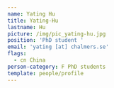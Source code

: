 ```yaml
---
name: Yating Hu
title: Yating-Hu
lastname: Hu
picture: /img/pic_yating-hu.jpg
position: 'PhD student '
email: 'yating [at] chalmers.se'
flags:
  - cn China
person-category: F PhD students
template: people/profile
---
```


